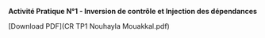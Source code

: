 **Activité Pratique N°1 - Inversion de contrôle et Injection des dépendances**

[Download PDF](CR TP1 Nouhayla Mouakkal.pdf) 


